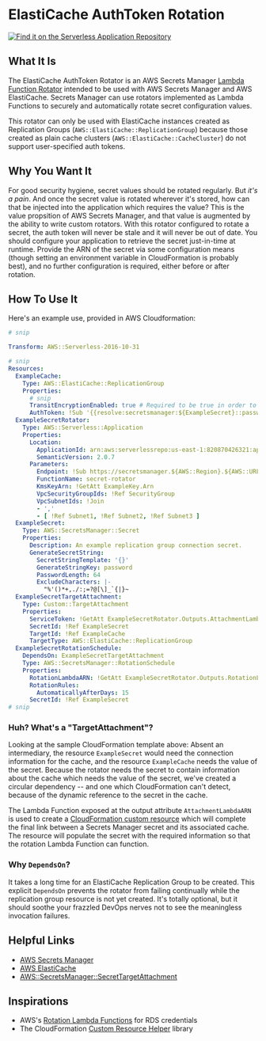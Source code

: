 # ElastiCache AuthToken Rotation

[![Find it on the Serverless Application Repository][logo]][sam]

[logo]: https://img.shields.io/badge/SAM-Find%20it%20on%20the%20Serverless%20Application%20Repository-brightgreen
[sam]: https://serverlessrepo.aws.amazon.com/applications/arn:aws:serverlessrepo:us-east-1:820870426321:applications~platform-client-secret-rotator

## What It Is

The ElastiCache AuthToken Rotator is an AWS Secrets Manager [Lambda Function Rotator][] intended to be used with AWS Secrets Manager and AWS ElastiCache. Secrets Manager can use rotators implemented as Lambda Functions to securely and automatically rotate secret configuration values.

This rotator can only be used with ElastiCache instances created as Replication Groups (`AWS::ElastiCache::ReplicationGroup`) because those created as plain cache clusters (`AWS::ElastiCache::CacheCluster`) do not support user-specified auth tokens.

[Lambda Function Rotator]: https://docs.aws.amazon.com/secretsmanager/latest/userguide/rotating-secrets.html

## Why You Want It

For good security hygiene, secret values should be rotated regularly. But _it's a pain_. And once the secret value is rotated wherever it's stored, how can that be injected into the application which requires the value? This is the value propsition of AWS Secrets Manager, and that value is augmented by the ability to write custom rotators. With this rotator configured to rotate a secret, the auth token will never be stale and it will never be out of date. You should configure your application to retrieve the secret just-in-time at runtime. Provide the ARN of the secret via some configuration means (though setting an environment variable in CloudFormation is probably best), and no further configuration is required, either before or after rotation.

## How To Use It

Here's an example use, provided in AWS Cloudformation:

```yaml
# snip

Transform: AWS::Serverless-2016-10-31

# snip
Resources:
  ExampleCache:
    Type: AWS::ElastiCache::ReplicationGroup
    Properties:
      # snip
      TransitEncryptionEnabled: true # Required to be true in order to use the AuthToken property.
      AuthToken: !Sub '{{resolve:secretsmanager:${ExampleSecret}::password}}'
  ExampleSecretRotator:
    Type: AWS::Serverless::Application
    Properties:
      Location:
        ApplicationId: arn:aws:serverlessrepo:us-east-1:820870426321:applications/elasticache-auth-token-rotator
        SemanticVersion: 2.0.7
      Parameters:
        Endpoint: !Sub https://secretsmanager.${AWS::Region}.${AWS::URLSuffix}
        FunctionName: secret-rotator
        KmsKeyArn: !GetAtt ExampleKey.Arn
        VpcSecurityGroupIds: !Ref SecurityGroup
        VpcSubnetIds: !Join
        - ','
        - [ !Ref Subnet1, !Ref Subnet2, !Ref Subnet3 ]
  ExampleSecret:
    Type: AWS::SecretsManager::Secret
    Properties:
      Description: An example replication group connection secret.
      GenerateSecretString:
        SecretStringTemplate: '{}'
        GenerateStringKey: password
        PasswordLength: 64
        ExcludeCharacters: |-
          "%'()*+,./:;=?@[\]_`{|}~
  ExampleSecretTargetAttachment:
    Type: Custom::TargetAttachment
    Properties:
      ServiceToken: !GetAtt ExampleSecretRotator.Outputs.AttachmentLambdaARN
      SecretId: !Ref ExampleSecret
      TargetId: !Ref ExampleCache
      TargetType: AWS::ElastiCache::ReplicationGroup
  ExampleSecretRotationSchedule:
    DependsOn: ExampleSecretTargetAttachment
    Type: AWS::SecretsManager::RotationSchedule
    Properties:
      RotationLambdaARN: !GetAtt ExampleSecretRotator.Outputs.RotationLambdaARN
      RotationRules:
        AutomaticallyAfterDays: 15
      SecretId: !Ref ExampleSecret
# snip
```

### Huh? What's a "TargetAttachment"?

Looking at the sample CloudFormation template above: Absent an intermediary, the resource `ExampleSecret` would need the connection information for the cache, and the resource `ExampleCache` needs the value of the secret. Because the rotator needs the secret to contain information about the cache which needs the value of the secret, we've created a circular dependency -- and one which CloudFormation can't detect, because of the dynamic reference to the secret in the cache.

The Lambda Function exposed at the output attribute `AttachmentLambdaARN` is used to create a [CloudFormation custom resource][] which will complete the final link between a Secrets Manager secret and its associated cache. The resource will populate the secret with the required information so that the rotation Lambda Function can function.

[CloudFormation custom resource]: https://docs.aws.amazon.com/AWSCloudFormation/latest/UserGuide/template-custom-resources.html

### Why `DependsOn`?

It takes a long time for an ElastiCache Replication Group to be created. This explicit `DependsOn` prevents the rotator from failing continually while the replication group resource is not yet created. It's totally optional, but it should soothe your frazzled DevOps nerves not to see the meaningless invocation failures.

## Helpful Links

* [AWS Secrets Manager][]
* [AWS ElastiCache][]
* [AWS::SecretsManager::SecretTargetAttachment][]

[AWS Secrets Manager]: https://aws.amazon.com/secrets-manager/
[AWS ElastiCache]: https://aws.amazon.com/elasticache/
[AWS::SecretsManager::SecretTargetAttachment]: https://docs.aws.amazon.com/AWSCloudFormation/latest/UserGuide/aws-resource-secretsmanager-secrettargetattachment.html

## Inspirations

* AWS's [Rotation Lambda Functions][] for RDS credentials
* The CloudFormation [Custom Resource Helper][] library

[Rotation Lambda Functions]: https://github.com/aws-samples/aws-secrets-manager-rotation-lambdas
[Custom Resource Helper]: https://github.com/aws-cloudformation/custom-resource-helper
